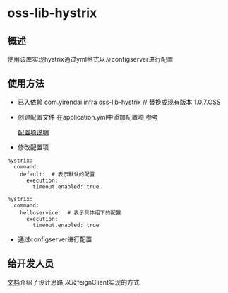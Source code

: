 
# oss-lib-hystrix

## 概述
使用该库实现hystrix通过yml格式以及configserver进行配置

## 使用方法
+ 已入依赖
        <dependency>
            <groupId>com.yirendai.infra</groupId>
            <artifactId>oss-lib-hystrix</artifactId>
            // 替换成现有版本 <version>1.0.7.OSS</version>
        </dependency>

+ 创建配置文件
在application.yml中添加配置项,参考
   
    [配置项说明](src/main/site/markdown/CONFIG.md)

+ 修改配置项
```
hystrix:
  command:
    default:  # 表示默认的配置
      execution:
        timeout.enabled: true
```


```
hystrix:
  command:
    helloservice:  # 表示具体组下的配置
      execution:
        timeout.enabled: true
```

+ 通过configserver进行配置


## 给开发人员
[文档](src/main/site/markdown/MANUAL_FOR_DEV.md)介绍了设计思路,以及feignClient实现的方式
